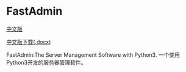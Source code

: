 # FastAdmin
[中文版](/README/cn.md)

[中文版下载(.docx)](/README/cn.docx)

FastAdmin:The Server Management Software with Python3. 一个使用Python3开发的服务器管理软件。
